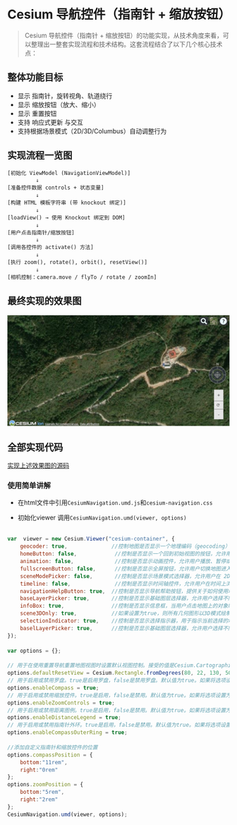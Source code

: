 # Cesium 导航控件（指南针 + 缩放按钮）

> Cesium 导航控件（指南针 + 缩放按钮）的功能实现，从技术角度来看，可以整理出一整套实现流程和技术结构。这套流程结合了以下几个核心技术点：

## 整体功能目标

* 显示 指南针，旋转视角、轨道绕行
* 显示 缩放按钮（放大、缩小）
* 显示 重置按钮
* 支持 响应式更新 与交互
* 支持根据场景模式（2D/3D/Columbus）自动调整行为

## 实现流程一览图

```txt
[初始化 ViewModel (NavigationViewModel)]
         ↓
[准备控件数据 controls + 状态变量]
         ↓
[构建 HTML 模板字符串 (带 knockout 绑定)]
         ↓
[loadView() → 使用 Knockout 绑定到 DOM]
         ↓
[用户点击指南针/缩放按钮]
         ↓
[调用各控件的 activate() 方法]
         ↓
[执行 zoom(), rotate(), orbit(), resetView()]
         ↓
[相机控制：camera.move / flyTo / rotate / zoomIn]
```

## 最终实现的效果图

![最终效果图](./result.png)

## 全部实现代码

[实现上述效果图的源码](https://github.com/HGX-DJK/CesiumNavigateTool)

### 使用简单讲解

- 在html文件中引用`CesiumNavigation.umd.js`和`cesium-navigation.css`

- 初始化viewer 调用`CesiumNavigation.umd(viewer, options)`

```javascript

var  viewer = new Cesium.Viewer("cesium-container", {
    geocoder: true,              //控制地图是否显示一个地理编码（geocoding）控件，允许用户搜索地点并定位到特定位置。
    homeButton: false,            //控制是否显示一个回到初始视图的按钮，允许用户快速返回到地图的初始状态
    animation: false,             //控制是否显示动画控件，允许用户播放、暂停或者改变时间。
    fullscreenButton: false,      //控制是否显示全屏按钮，允许用户切换地图进入或退出全屏模式。
    sceneModePicker: false,       //控制是否显示场景模式选择器，允许用户在 2D、3D 和 CV（Columbus View）模式之间切换
    timeline: false,              //控制是否显示时间轴控件，允许用户在时间上浏览数据。
    navigationHelpButton: true,  //控制是否显示导航帮助按钮，提供关于如何使用地图导航控件的帮助信息
    baseLayerPicker: true,       //控制是否显示基础图层选择器，允许用户选择不同的基础图层（如卫星影像、地图等）。
    infoBox: true,               //控制是否显示信息框，当用户点击地图上的对象时，会显示与该对象相关的信息。
    scene3DOnly: true,           //如果设置为true，则所有几何图形以3D模式绘制以节约GPU资源
    selectionIndicator: true,    //控制是否显示选择指示器，用于指示当前选择的地图对象。
    baselLayerPicker: true,      //控制是否显示基础图层选择器，允许用户选择不同的基础图层。
});

var options = {};

// 用于在使用重置导航重置地图视图时设置默认视图控制。接受的值是Cesium.Cartographic 和 Cesium.Rectangle.
options.defaultResetView = Cesium.Rectangle.fromDegrees(80, 22, 130, 50);
// 用于启用或禁用罗盘。true是启用罗盘，false是禁用罗盘。默认值为true。如果将选项设置为false，则罗盘将不会添加到地图中。
options.enableCompass = true;
// 用于启用或禁用缩放控件。true是启用，false是禁用。默认值为true。如果将选项设置为false，则缩放控件将不会添加到地图中。
options.enableZoomControls = true;
// 用于启用或禁用距离图例。true是启用，false是禁用。默认值为true。如果将选项设置为false，距离图例将不会添加到地图中。
options.enableDistanceLegend = true;
// 用于启用或禁用指南针外环。true是启用，false是禁用。默认值为true。如果将选项设置为false，则该环将可见但无效。
options.enableCompassOuterRing = true;

//添加自定义指南针和缩放控件的位置
options.compassPosition = {
    bottom:"11rem",
    right:"0rem"
};
options.zoomPosition = {
    bottom:"5rem",
    right:"2rem"
};
CesiumNavigation.umd(viewer, options);

```
